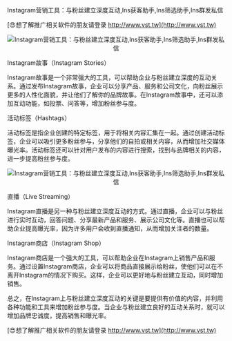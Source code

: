 Instagram营销工具：与粉丝建立深度互动,Ins获客助手,Ins筛选助手,Ins群发私信

[😍想了解推广相关软件的朋友请登录 http://www.vst.tw](http://www.vst.tw)

 <center><img src="https://vst.tw/MP4/tuiguang/png/0.png" alt="Instagram营销工具：与粉丝建立深度互动,Ins获客助手,Ins筛选助手,Ins群发私信"></center>

Instagram故事（Instagram Stories）

Instagram故事是一个非常强大的工具，可以帮助企业与粉丝建立深度的互动关系。通过发布Instagram故事，企业可以分享产品、服务和公司文化，向粉丝展示更多的人性化面貌，并让他们了解你的品牌故事。在Instagram故事中，还可以添加互动功能，如投票、问答等，增加粉丝参与度。

活动标签（Hashtags）

活动标签是指企业创建的特定标签，用于将相关内容汇集在一起。通过创建活动标签，企业可以吸引更多粉丝参与，分享他们的自拍或相关内容，从而增加社交媒体曝光率。活动标签还可以针对用户发布的内容进行搜索，找到与品牌相关的内容，进一步提高粉丝参与度。

 <center><img src="https://vst.tw/MP4/tuiguang/png/0.png" alt="Instagram营销工具：与粉丝建立深度互动,Ins获客助手,Ins筛选助手,Ins群发私信"></center>

直播（Live Streaming）

Instagram直播是另一种与粉丝建立深度互动的方式。通过直播，企业可以与粉丝进行实时互动，回答问题、分享最新产品和服务、展示公司文化等。直播也可以帮助企业提高曝光率，因为许多用户会收到直播通知，从而增加关注者的数量。

Instagram商店（Instagram Shop）

Instagram商店是一个强大的工具，可以帮助企业在Instagram上销售产品和服务。通过设置Instagram商店，企业可以将商品直接展示给粉丝，使他们可以在不离开Instagram的情况下购买。这样，企业可以更好地与粉丝建立互动，同时增加销售。

总之，在Instagram上与粉丝建立深度互动的关键是要提供有价值的内容，并利用各种功能和工具来增加粉丝参与度。当企业与粉丝建立良好的互动关系时，就可以增加品牌忠诚度，提高销售和曝光率。

[😍想了解推广相关软件的朋友请登录 http://www.vst.tw](http://www.vst.tw)



